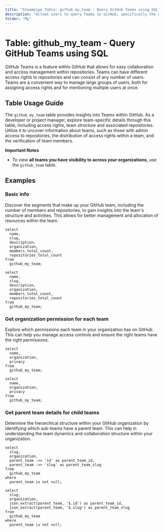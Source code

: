 ```yaml
---
title: "Steampipe Table: github_my_team - Query GitHub Teams using SQL"
description: "Allows users to query Teams in GitHub, specifically the details of teams that the authenticated user is a part of, providing insights into team structure, access rights and associated repositories."
folder: "My"
---
```


# Table: github_my_team - Query GitHub Teams using SQL

GitHub Teams is a feature within GitHub that allows for easy collaboration and access management within repositories. Teams can have different access rights to repositories and can consist of any number of users. Teams are a convenient way to manage large groups of users, both for assigning access rights and for mentioning multiple users at once.

## Table Usage Guide

The `github_my_team` table provides insights into Teams within GitHub. As a developer or project manager, explore team-specific details through this table, including access rights, team structure and associated repositories. Utilize it to uncover information about teams, such as those with admin access to repositories, the distribution of access rights within a team, and the verification of team members.

**Important Notes**
- To view **all teams you have visibility to across your organizations,** use the `github_team` table.

## Examples

### Basic info
Discover the segments that make up your GitHub team, including the number of members and repositories, to gain insights into the team's structure and activities. This allows for better management and allocation of resources within the team.

```sql+postgres
select
  name,
  slug,
  description,
  organization,
  members_total_count,
  repositories_total_count
from
  github_my_team;
```

```sql+sqlite
select
  name,
  slug,
  description,
  organization,
  members_total_count,
  repositories_total_count
from
  github_my_team;
```

### Get organization permission for each team
Explore which permissions each team in your organization has on GitHub. This can help you manage access controls and ensure the right teams have the right permissions.

```sql+postgres
select
  name,
  organization,
  privacy
from
  github_my_team;
```

```sql+sqlite
select
  name,
  organization,
  privacy
from
  github_my_team;
```

### Get parent team details for child teams
Determine the hierarchical structure within your GitHub organization by identifying which sub-teams have a parent team. This can help in understanding the team dynamics and collaboration structure within your organization.

```sql+postgres
select
  slug,
  organization,
  parent_team ->> 'id' as parent_team_id,
  parent_team ->> 'slug' as parent_team_slug
from
  github_my_team
where
  parent_team is not null;
```

```sql+sqlite
select
  slug,
  organization,
  json_extract(parent_team, '$.id') as parent_team_id,
  json_extract(parent_team, '$.slug') as parent_team_slug
from
  github_my_team
where
  parent_team is not null;
```